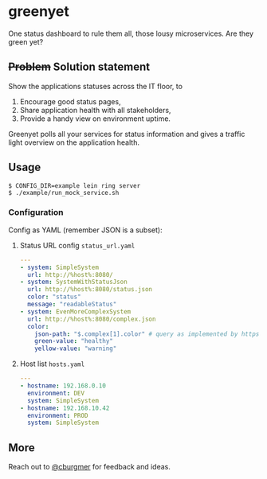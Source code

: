 # greenyet

One status dashboard to rule them all, those lousy microservices. Are they green yet?

## <s>Problem</s> Solution statement

Show the applications statuses across the IT floor, to

1. Encourage good status pages,
2. Share application health with all stakeholders,
3. Provide a handy view on environment uptime.

Greenyet polls all your services for status information and gives a traffic light overview on the application health.

## Usage

    $ CONFIG_DIR=example lein ring server
    $ ./example/run_mock_service.sh

### Configuration

Config as YAML (remember JSON is a subset):

1. Status URL config `status_url.yaml`

    ``` yaml
    ---
    - system: SimpleSystem
      url: http://%host%:8080/
    - system: SystemWithStatusJson
      url: http://%host%:8080/status.json
      color: "status"
      message: "readableStatus"
    - system: EvenMoreComplexSystem
      url: http://%host%:8080/complex.json
      color:
        json-path: "$.complex[1].color" # query as implemented by https://github.com/gga/json-path
        green-value: "healthy"
        yellow-value: "warning"
    ```

2. Host list `hosts.yaml`

    ``` yaml
    ---
    - hostname: 192.168.0.10
      environment: DEV
      system: SimpleSystem
    - hostname: 192.168.10.42
      environment: PROD
      system: SimpleSystem
    ```

## More

Reach out to [@cburgmer](https://twitter.com/cburgmer) for feedback and ideas.
